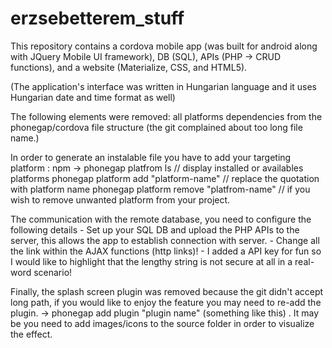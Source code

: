 # erzsebetterem_stuff
This repository contains a cordova mobile app (was built for android along with JQuery Mobile UI framework), DB (SQL), APIs (PHP -> CRUD functions), and a website (Materialize, CSS, and HTML5).

(The application's interface was written in Hungarian language and it uses Hungarian date and time format as well)

The following elements were removed: all platforms dependencies from the phonegap/cordova file structure (the git complained about too long file name.)

In order to generate an instalable file you have to add your targeting platform : 
	npm  -> 
			phonegap platfrom ls // display installed or availables platforms
			phonegap platform add "platform-name" // replace the quotation with platform name
			phonegap platform remove "platfrom-name" // if you wish to remove unwanted platform from your project.
	

The communication with the remote database, you need to configure the following details
	- Set up your SQL DB and upload the PHP APIs to the server, this allows the app to establish connection with server.
	- Change all the link within the AJAX functions (http links)! 
	- I added a API key for fun so I would like to highlight that the lengthy string is not secure at all in a real-word scenario!
	
Finally, the splash screen plugin was removed because the git didn't accept long path, if you would like to enjoy the feature you may need to re-add the plugin. -> phonegap add plugin "plugin name" (something like this) . It may be you need to add images/icons to the source folder in order to visualize the effect.
